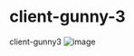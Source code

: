# client-gunny-3
client-gunny3
![image](https://github.com/HaiHai-17/client-gunny-3/assets/137904166/dea97e16-c686-48b6-9cda-d55a6952e683)
